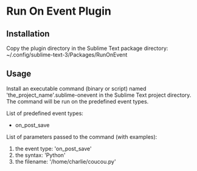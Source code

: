 # Run On Event Plugin

## Installation

Copy the plugin directory in the Sublime Text package directory:
~/.config/sublime-text-3/Packages/RunOnEvent

## Usage

Install an executable command (binary or script) named 'the_project_name'.sublime-onevent in the Sublime Text project directory.  
The command will be run on the predefined event types.

List of predefined event types:
- on_post_save

List of parameters passed to the command (with examples):
1. the event type: 'on_post_save'  
2. the syntax: 'Python'
3. the filename: '/home/charlie/coucou.py'
